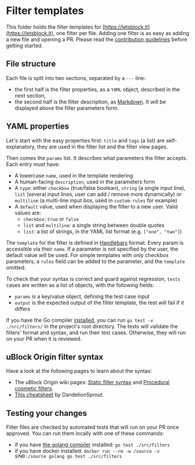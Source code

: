 # Filter templates

This folder holds the filter templates for [https://letsblock.it](https://letsblock.it), one filter per file. Adding one
filter is as easy as adding a new file and opening a PR. Please read
the [contribution guidelines](https://letsblock.it/help/contributing) before getting started.

## File structure

Each file is split into two sections, separated by a `---` line:

- the first half is the filter properties, as a `YAML` object, described in the next section,
- the second half is the filter description, as [Markdown](https://www.markdownguide.org/basic-syntax). It will be
  displayed above the filter parameters form.

## YAML properties

Let's start with the easy properties first: `title` and `tags` (a list) are self-explanatory, they
are used in the filter list and the filter view pages.

Then comes the `params` list. It describes what parameters the filter accepts. Each entry must have:

- A lowercase `name`, used in the template rendering
- A human-facing `description`, used in the parameters form
- A `type`: either `checkbox` (true/false boolean), `string` (a single input line), `list` (several input lines, user
  can add / remove more dynamically) or `multiline` (a multi-line input box, used in `custom-rules` for example)
- A `default` value, used when displaying the filter to a new user. Valid values are:
    - `checkbox`: `true` or `false`
    - `list` and `multiline`: a single string between double quotes
    - `list`: a list of strings, in the YAML list format (e.g. `["one", "two"]`)

The `template` for the filter is defined in [Handlebars](https://handlebarsjs.com/guide/) format. Every param is
accessible via their `name`. If a parameter is not specified by the user, the default value will be used. For simple
templates with only checkbox parameters, a `rules` field can be added to the parameter, and the `template` omitted.

To check that your syntax is correct and guard against regression, `tests` cases are written as a list of objects, with
the following fields:

- `params` is a key/value object, defining the test case input
- `output` is the expected output of the filter template, the test will fail if it differs

If you have the Go compiler [installed](https://go.dev/doc/install), you can run `go test -v ./src/filters/`
in the project's root directory. The tests will validate the filters' format and syntax, and run their test cases.
Otherwise, they will run on your PR when it is reviewed.

## uBlock Origin filter syntax

Have a look at the following pages to learn about the syntax:

- The uBlock Origin wiki pages: [Static filter syntax](https://github.com/gorhill/uBlock/wiki/Static-filter-syntax) and
  [Procedural cosmetic filters](https://github.com/gorhill/uBlock/wiki/Procedural-cosmetic-filters).
- [This cheatsheet](https://github.com/DandelionSprout/adfilt/blob/master/Wiki/SyntaxMeaningsThatAreActuallyHumanReadable.md)
  by DandelionSprout.

## Testing your changes

Filter files are checked by automated tests that will run on your PR once approved.
You can run them locally with one of these commands:

- if you have [the golang compiler](https://go.dev/doc/install) installed: `go test ./src/filters`
- if you have docker installed: `docker run --rm -w /source -v $PWD:/source golang go test ./src/filters`
